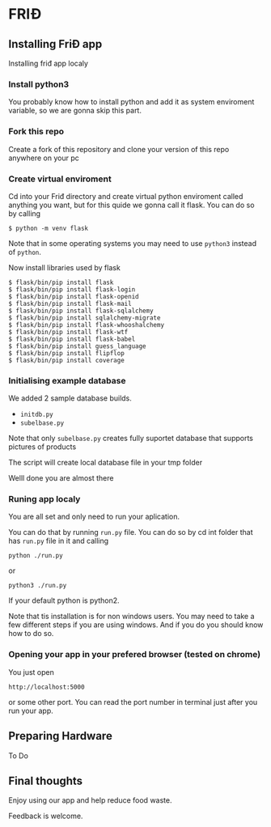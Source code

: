 # FRIĐ

## Installing FriĐ app

Installing friđ app localy

### Install python3

You probably know how to install python and add it as system enviroment variable, so we are gonna skip this part.

### Fork this repo

Create a fork of this repository and clone your version of this repo anywhere on your pc

### Create virtual enviroment

Cd into your Friđ directory and create virtual python enviroment called anything you want, but for this quide we gonna call it flask.
You can do so by calling

```$ python -m venv flask```

Note that in some operating systems you may need to use `python3` instead of `python`.

Now install libraries used by flask

```
$ flask/bin/pip install flask
$ flask/bin/pip install flask-login
$ flask/bin/pip install flask-openid
$ flask/bin/pip install flask-mail
$ flask/bin/pip install flask-sqlalchemy
$ flask/bin/pip install sqlalchemy-migrate
$ flask/bin/pip install flask-whooshalchemy
$ flask/bin/pip install flask-wtf
$ flask/bin/pip install flask-babel
$ flask/bin/pip install guess_language
$ flask/bin/pip install flipflop
$ flask/bin/pip install coverage
```


### Initialising example database

We added 2 sample database builds.
* `initdb.py`
* `subelbase.py`

Note that only `subelbase.py` creates fully suportet database that supports pictures of products

The script will create local database file in your tmp folder

Welll done you are almost there

### Runing app localy

You are all set and only need to run your aplication.

You can do that by running `run.py` file. You can do so by cd int folder that has `run.py` file in it and calling

```python ./run.py```

or

```python3 ./run.py```

If your default python is python2.

Note that tis installation is for non windows users. You may need to take a few different steps if you are using windows. And if you do you should know how to do so.

### Opening your app in your prefered browser (tested on chrome)

You just open 

```http://localhost:5000```

or some other port. You can read the port number in terminal just after you run your app.

## Preparing Hardware

To Do

## Final thoughts

Enjoy using our app and help reduce food waste. 

Feedback is welcome.


